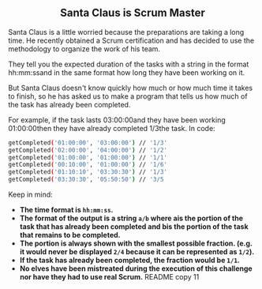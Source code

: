 <h2 align="center">Santa Claus is Scrum Master</h2>

Santa Claus is a little worried because the preparations are taking a long time. He recently obtained a Scrum certification and has decided to use the methodology to organize the work of his team.

They tell you the expected duration of the tasks with a string in the format hh:mm:ssand in the same format how long they have been working on it.

But Santa Claus doesn't know quickly how much or how much time it takes to finish, so he has asked us to make a program that tells us how much of the task has already been completed.

For example, if the task lasts 03:00:00and they have been working 01:00:00then they have already completed 1/3the task. In code:

```sh
getCompleted('01:00:00', '03:00:00') // '1/3'
getCompleted('02:00:00', '04:00:00') // '1/2'
getCompleted('01:00:00', '01:00:00') // '1/1'
getCompleted('00:10:00', '01:00:00') // '1/6'
getCompleted('01:10:10', '03:30:30') // '1/3'
getCompleted('03:30:30', '05:50:50') // '3/5
```

Keep in mind:

- **The time format is `hh:mm:ss`.**
- **The format of the output is a string `a/b` where ais the portion of the task that has already been completed and bis the portion of the task that remains to be completed.**
- **The portion is always shown with the smallest possible fraction. (e.g. it would never be displayed `2/4` because it can be represented as `1/2`).**
- **If the task has already been completed, the fraction would be `1/1`.**
- **No elves have been mistreated during the execution of this challenge nor have they had to use real Scrum.**
README copy 11